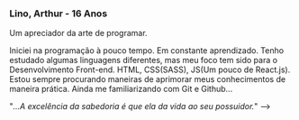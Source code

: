 ### Lino, Arthur - 16 Anos

Um apreciador da arte de programar.

Iniciei na programação à pouco tempo.
Em constante aprendizado. Tenho estudado algumas linguagens diferentes, mas meu foco tem sido para o Desenvolvimento Front-end.
HTML, CSS(SASS), JS(Um pouco de React.js).
Estou sempre procurando maneiras de aprimorar meus conhecimentos de maneira prática. 
Ainda me familiarizando com Git e Github...

"_...A excelência da sabedoria é que ela da vida ao seu possuidor._"
-->

